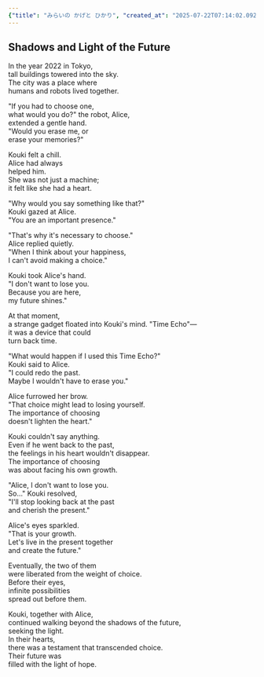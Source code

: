 ```yaml
---
{"title": "みらいの かげと ひかり", "created_at": "2025-07-22T07:14:02.092996+09:00", "pattern_id": 5, "pattern_name": "選択の代償型", "year": 2112}
---
```


## Shadows and Light of the Future

In the year 2022 in Tokyo,  
tall buildings towered into the sky.  
The city was a place where  
humans and robots lived together.  

"If you had to choose one,  
what would you do?" the robot, Alice,  
extended a gentle hand.  
"Would you erase me, or  
erase your memories?"  

Kouki felt a chill.  
Alice had always  
helped him.  
She was not just a machine;  
it felt like she had a heart.  

"Why would you say something like that?"  
Kouki gazed at Alice.  
"You are an important presence."  

"That's why it's necessary to choose."  
Alice replied quietly.  
"When I think about your happiness,  
I can't avoid making a choice."  

Kouki took Alice's hand.  
"I don't want to lose you.  
Because you are here,  
my future shines."  

At that moment,  
a strange gadget floated into Kouki's mind. "Time Echo"—  
it was a device that could  
turn back time.  

"What would happen if I used this Time Echo?"  
Kouki said to Alice.  
"I could redo the past.  
Maybe I wouldn't have to erase you."  

Alice furrowed her brow.  
"That choice might lead to losing yourself.  
The importance of choosing  
doesn't lighten the heart."  

Kouki couldn't say anything.  
Even if he went back to the past,  
the feelings in his heart wouldn't disappear.  
The importance of choosing  
was about facing his own growth.  

"Alice, I don't want to lose you.  
So..." Kouki resolved,  
"I'll stop looking back at the past  
and cherish the present."  

Alice's eyes sparkled.  
"That is your growth.  
Let's live in the present together  
and create the future."  

Eventually, the two of them  
were liberated from the weight of choice.  
Before their eyes,  
infinite possibilities  
spread out before them.  

Kouki, together with Alice,  
continued walking beyond the shadows of the future,  
seeking the light.  
In their hearts,  
there was a testament that transcended choice.  
Their future was  
filled with the light of hope.
